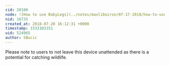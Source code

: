 ```yaml
---
cid: 20180
node: ![How to use BabyLegs](../notes/maxliboiron/07-17-2018/how-to-use-babylegs)
nid: 16735
created_at: 2018-07-20 16:12:31 +0000
timestamp: 1532103151
uid: 524965
author: SBucic
---
```


Please note to users to not leave this device unattended as there is a potential for catching wildlife.